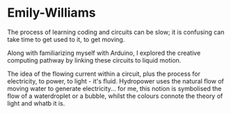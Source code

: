 # Emily-Williams

The process of learning coding and circuits can be slow; it is confusing can take time to get used to it, to get moving.

Along with familiarizing myself with Arduino, I explored the creative computing pathway by linking these circuits to liquid motion. 

The idea of the flowing current within a circuit, plus the process for electricity, to power, to light - it's fluid. Hydropower uses the natural flow of moving water to generate electricity... for me, this notion is symbolised the flow of a waterdroplet or a bubble, whilst the colours connote the theory of light and whatb it is. 

